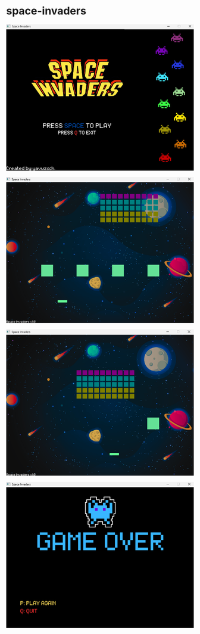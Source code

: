 # space-invaders

![](game/screenshots/1.png)

![](game/screenshots/2.png)

![](game/screenshots/3.png)

![](game/screenshots/4.png)
